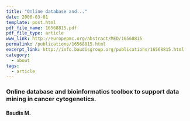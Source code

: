 ```yaml
---
title: "Online database and..."
date: 2006-03-01
template: post.html
pdf_file_name: 16568815.pdf
pdf_file_type: article
www_link: http://europepmc.org/abstract/MED/16568815
permalink: /publications/16568815.html
excerpt_link: http://info.baudisgroup.org/publications/16568815.html
category:
  - about
tags:
  - article
---
```


### Online database and bioinformatics toolbox to support data mining in cancer cytogenetics.
#### Baudis M.
